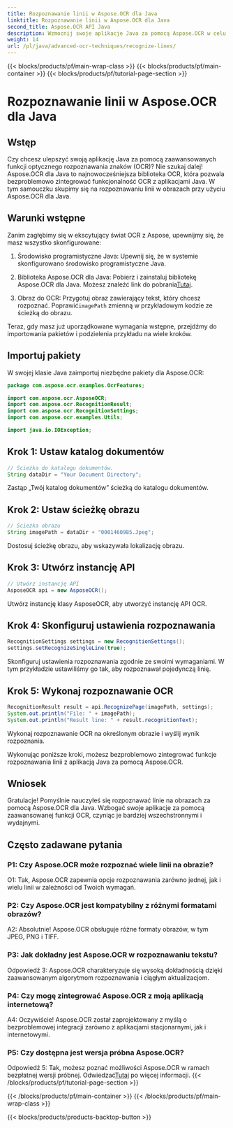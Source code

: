 ```yaml
---
title: Rozpoznawanie linii w Aspose.OCR dla Java
linktitle: Rozpoznawanie linii w Aspose.OCR dla Java
second_title: Aspose.OCR API Java
description: Wzmocnij swoje aplikacje Java za pomocą Aspose.OCR w celu precyzyjnego rozpoznawania tekstu. Łatwa integracja, wysoka dokładność.
weight: 14
url: /pl/java/advanced-ocr-techniques/recognize-lines/
---
```


{{< blocks/products/pf/main-wrap-class >}}
{{< blocks/products/pf/main-container >}}
{{< blocks/products/pf/tutorial-page-section >}}

# Rozpoznawanie linii w Aspose.OCR dla Java

## Wstęp

Czy chcesz ulepszyć swoją aplikację Java za pomocą zaawansowanych funkcji optycznego rozpoznawania znaków (OCR)? Nie szukaj dalej! Aspose.OCR dla Java to najnowocześniejsza biblioteka OCR, która pozwala bezproblemowo zintegrować funkcjonalność OCR z aplikacjami Java. W tym samouczku skupimy się na rozpoznawaniu linii w obrazach przy użyciu Aspose.OCR dla Java.

## Warunki wstępne

Zanim zagłębimy się w ekscytujący świat OCR z Aspose, upewnijmy się, że masz wszystko skonfigurowane:

1. Środowisko programistyczne Java: Upewnij się, że w systemie skonfigurowano środowisko programistyczne Java.

2.  Biblioteka Aspose.OCR dla Java: Pobierz i zainstaluj bibliotekę Aspose.OCR dla Java. Możesz znaleźć link do pobrania[Tutaj](https://releases.aspose.com/ocr/java/).

3.  Obraz do OCR: Przygotuj obraz zawierający tekst, który chcesz rozpoznać. Poprawić`imagePath` zmienną w przykładowym kodzie ze ścieżką do obrazu.

Teraz, gdy masz już uporządkowane wymagania wstępne, przejdźmy do importowania pakietów i podzielenia przykładu na wiele kroków.

## Importuj pakiety

W swojej klasie Java zaimportuj niezbędne pakiety dla Aspose.OCR:

```java
package com.aspose.ocr.examples.OcrFeatures;

import com.aspose.ocr.AsposeOCR;
import com.aspose.ocr.RecognitionResult;
import com.aspose.ocr.RecognitionSettings;
import com.aspose.ocr.examples.Utils;

import java.io.IOException;
```

## Krok 1: Ustaw katalog dokumentów

```java
// Ścieżka do katalogu dokumentów.
String dataDir = "Your Document Directory";
```

Zastąp „Twój katalog dokumentów” ścieżką do katalogu dokumentów.

## Krok 2: Ustaw ścieżkę obrazu

```java
// Ścieżka obrazu
String imagePath = dataDir + "0001460985.Jpeg";
```

Dostosuj ścieżkę obrazu, aby wskazywała lokalizację obrazu.

## Krok 3: Utwórz instancję API

```java
// Utwórz instancję API
AsposeOCR api = new AsposeOCR();
```

Utwórz instancję klasy AsposeOCR, aby utworzyć instancję API OCR.

## Krok 4: Skonfiguruj ustawienia rozpoznawania

```java
RecognitionSettings settings = new RecognitionSettings();
settings.setRecognizeSingleLine(true);
```

Skonfiguruj ustawienia rozpoznawania zgodnie ze swoimi wymaganiami. W tym przykładzie ustawiliśmy go tak, aby rozpoznawał pojedynczą linię.

## Krok 5: Wykonaj rozpoznawanie OCR

```java
RecognitionResult result = api.RecognizePage(imagePath, settings);
System.out.println("File: " + imagePath);
System.out.println("Result line: " + result.recognitionText);
```

Wykonaj rozpoznawanie OCR na określonym obrazie i wyślij wynik rozpoznania.

Wykonując poniższe kroki, możesz bezproblemowo zintegrować funkcje rozpoznawania linii z aplikacją Java za pomocą Aspose.OCR.

## Wniosek

Gratulacje! Pomyślnie nauczyłeś się rozpoznawać linie na obrazach za pomocą Aspose.OCR dla Java. Wzbogać swoje aplikacje za pomocą zaawansowanej funkcji OCR, czyniąc je bardziej wszechstronnymi i wydajnymi.

## Często zadawane pytania

### P1: Czy Aspose.OCR może rozpoznać wiele linii na obrazie?

O1: Tak, Aspose.OCR zapewnia opcje rozpoznawania zarówno jednej, jak i wielu linii w zależności od Twoich wymagań.

### P2: Czy Aspose.OCR jest kompatybilny z różnymi formatami obrazów?

A2: Absolutnie! Aspose.OCR obsługuje różne formaty obrazów, w tym JPEG, PNG i TIFF.

### P3: Jak dokładny jest Aspose.OCR w rozpoznawaniu tekstu?

Odpowiedź 3: Aspose.OCR charakteryzuje się wysoką dokładnością dzięki zaawansowanym algorytmom rozpoznawania i ciągłym aktualizacjom.

### P4: Czy mogę zintegrować Aspose.OCR z moją aplikacją internetową?

A4: Oczywiście! Aspose.OCR został zaprojektowany z myślą o bezproblemowej integracji zarówno z aplikacjami stacjonarnymi, jak i internetowymi.

### P5: Czy dostępna jest wersja próbna Aspose.OCR?

 Odpowiedź 5: Tak, możesz poznać możliwości Aspose.OCR w ramach bezpłatnej wersji próbnej. Odwiedzać[Tutaj](https://releases.aspose.com/) po więcej informacji.
{{< /blocks/products/pf/tutorial-page-section >}}

{{< /blocks/products/pf/main-container >}}
{{< /blocks/products/pf/main-wrap-class >}}

{{< blocks/products/products-backtop-button >}}
